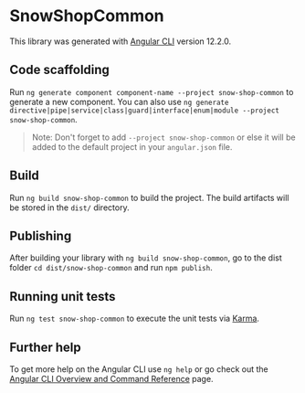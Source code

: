 # SnowShopCommon

This library was generated with [Angular CLI](https://github.com/angular/angular-cli) version 12.2.0.

## Code scaffolding

Run `ng generate component component-name --project snow-shop-common` to generate a new component. You can also use `ng generate directive|pipe|service|class|guard|interface|enum|module --project snow-shop-common`.
> Note: Don't forget to add `--project snow-shop-common` or else it will be added to the default project in your `angular.json` file. 

## Build

Run `ng build snow-shop-common` to build the project. The build artifacts will be stored in the `dist/` directory.

## Publishing

After building your library with `ng build snow-shop-common`, go to the dist folder `cd dist/snow-shop-common` and run `npm publish`.

## Running unit tests

Run `ng test snow-shop-common` to execute the unit tests via [Karma](https://karma-runner.github.io).

## Further help

To get more help on the Angular CLI use `ng help` or go check out the [Angular CLI Overview and Command Reference](https://angular.io/cli) page.
